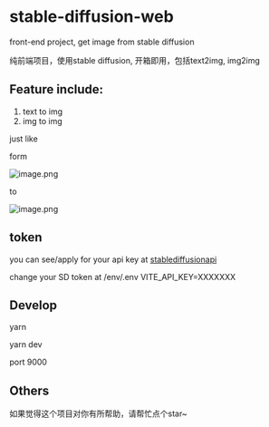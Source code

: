 # stable-diffusion-web
front-end project, get image from stable diffusion

纯前端项目，使用stable diffusion, 开箱即用，包括text2img, img2img

## Feature include:

1. text to img
2. img to img

just like

form 

![image.png](https://cdn.midjourney.com/6e3dfb2e-472a-4b7a-8dc0-f45191f36b5b/0_0_384_N.webp?)

to

![image.png](https://cdn.stablediffusionapi.com/generations/ab4bef94-3d33-46af-811f-7aca95dcb91f-0.png?)

## token
you can see/apply for your api key at [stablediffusionapi](https://stablediffusionapi.com/settings/api)

change your SD  token at /env/.env
VITE_API_KEY=XXXXXXX


## Develop
yarn

yarn dev

port 9000

## Others
如果觉得这个项目对你有所帮助，请帮忙点个star~

